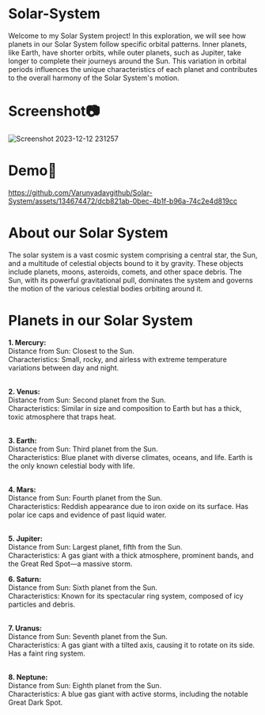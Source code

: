 # Solar-System

Welcome to my Solar System project! In this exploration, we will see how planets in our Solar System follow specific orbital patterns. Inner planets, like Earth, have shorter orbits, while outer planets, such as Jupiter, take longer to complete their journeys around the Sun. This variation in orbital periods influences the unique characteristics of each planet and contributes to the overall harmony of the Solar System's motion. 
# Screenshot📷
![Screenshot 2023-12-12 231257](https://github.com/Varunyadavgithub/Solar-System/assets/134674472/5ae00ff4-1467-4cb4-9400-cc4ba93e3d91)

# Demo🎥
https://github.com/Varunyadavgithub/Solar-System/assets/134674472/dcb821ab-0bec-4b1f-b96a-74c2e4d819cc

# About our Solar System

The solar system is a vast cosmic system comprising a central star, the Sun, and a multitude of celestial objects bound to it by gravity. These objects include planets, moons, asteroids, comets, and other space debris. The Sun, with its powerful gravitational pull, dominates the system and governs the motion of the various celestial bodies orbiting around it.<br>
<h1>Planets in our Solar System</h1>
<b>1. Mercury:</b><br>
Distance from Sun: Closest to the Sun.<br>
Characteristics: Small, rocky, and airless with extreme temperature variations between day and night.<br><br>

<b>2. Venus:</b><br>
Distance from Sun: Second planet from the Sun.<br>
Characteristics: Similar in size and composition to Earth but has a thick, toxic atmosphere that traps heat.<br><br>

<b>3. Earth:</b><br>
Distance from Sun: Third planet from the Sun.<br>
Characteristics: Blue planet with diverse climates, oceans, and life. Earth is the only known celestial body with life.<br><br>

<b>4. Mars:</b><br>
Distance from Sun: Fourth planet from the Sun.<br>
Characteristics: Reddish appearance due to iron oxide on its surface. Has polar ice caps and evidence of past liquid water.<br><br>

<b>5. Jupiter:</b><br>
Distance from Sun: Largest planet, fifth from the Sun.<br>
Characteristics: A gas giant with a thick atmosphere, prominent bands, and the Great Red Spot—a massive storm.<br>

<b>6. Saturn:</b><br>
Distance from Sun: Sixth planet from the Sun.<br>
Characteristics: Known for its spectacular ring system, composed of icy particles and debris.<br><br>

<b>7. Uranus:</b><br>
Distance from Sun: Seventh planet from the Sun.<br>
Characteristics: A gas giant with a tilted axis, causing it to rotate on its side. Has a faint ring system.<br><br>

<b>8. Neptune:</b><br>
Distance from Sun: Eighth planet from the Sun.<br>
Characteristics: A blue gas giant with active storms, including the notable Great Dark Spot.<br><br>

